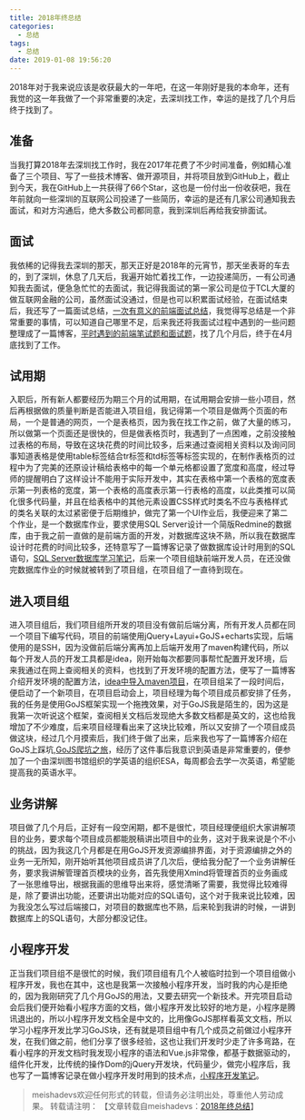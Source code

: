 ```yaml
---
title: 2018年终总结
categories:
  - 总结
tags:
  - 总结
date: 2019-01-08 19:56:20
---
```


2018年对于我来说应该是收获最大的一年吧，在这一年刚好是我的本命年，还有我觉的这一年我做了一个非常重要的决定，去深圳找工作，幸运的是找了几个月后终于找到了。
<!--more-->

## 准备

当我打算2018年去深圳找工作时，我在2017年花费了不少时间准备，例如精心准备了三个项目、写了一些技术博客、做开源项目，并将项目放到GitHub上，截止到今天，我在GitHub上一共获得了66个Star，这也是一份付出一份收获吧，我在年前就向一些深圳的互联网公司投递了一些简历，幸运的是还有几家公司通知我去面试，和对方沟通后，绝大多数公司都同意，我到深圳后再给我安排面试。

## 面试

我依稀的记得我去深圳的那天，那天正好是2018年的元宵节，那天坐表哥的车去的，到了深圳，休息了几天后，我遍开始忙着找工作，一边投递简历，一有公司通知我去面试，便急急忙忙的去面试，我记得我面试的第一家公司是位于TCL大厦的做互联网金融的公司，虽然面试没通过，但是也可以积累面试经验，在面试结束后，我还写了一篇面试总结，[一次有意义的前端面试总结](http://meishadevs.com/blog/%E4%B8%80%E6%AC%A1%E6%9C%89%E6%84%8F%E4%B9%89%E7%9A%84%E5%89%8D%E7%AB%AF%E9%9D%A2%E8%AF%95%E6%80%BB%E7%BB%93/)，我觉得写总结是一个非常重要的事情，可以知道自己哪里不足，后来我还将我面试过程中遇到的一些问题整理成了一篇博客，[平时遇到的前端笔试题和面试题](http://meishadevs.com/blog/%E5%B9%B3%E6%97%B6%E9%81%87%E5%88%B0%E7%9A%84%E5%89%8D%E7%AB%AF%E7%AC%94%E8%AF%95%E9%A2%98%E5%92%8C%E9%9D%A2%E8%AF%95%E9%A2%98/)，找了几个月后，终于在4月底找到了工作。

## 试用期

入职后，所有新人都要经历为期三个月的试用期，在试用期会安排一些小项目，然后再根据做的质量判断是否能进入项目组，我记得第一个项目是做两个页面的布局，一个是普通的网页，一个是表格页，因为我在找工作之前，做了大量的练习，所以做第一个页面还是很快的，但是做表格页时，我遇到了一点困难，之前没接触过表格的布局，导致在这块花费的时间比较多，后来通过查阅相关资料以及询问同事知道表格是使用table标签结合tr标签和td标签等标签实现的，在制作表格页的过程中为了完美的还原设计稿给表格中的每一个单元格都设置了宽度和高度，经过导师的提醒明白了这样设计不能用于实际开发中，其实在表格中第一个表格的宽度表示第一列表格的宽度，第一个表格的高度表示第一行表格的高度，以此类推可以简化很多代码量，并且在给表格中的其他元素设置CSS样式时类名不应与表格样式的类名关联的太过紧密便于后期维护，做完了第一个UI作业后，我便迎来了第二个作业，是一个数据库作业，要求使用SQL Server设计一个简版Redmine的数据库，由于我之前一直做的是前端方面的开发，对数据库这块不熟，所以我在数据库设计时花费的时间比较多，还特意写了一篇博客记录了做数据库设计时用到的SQL语句，[SQL Server数据库学习笔记](http://meishadevs.com/blog/SQL-Server%E6%95%B0%E6%8D%AE%E5%BA%93%E5%AD%A6%E4%B9%A0%E7%AC%94%E8%AE%B0/)，后来一个项目组缺前端开发人员，在还没做完数据库作业的时候就被转到了项目组，在项目组了一直待到现在。

## 进入项目组

进入项目组后，我们项目组所开发的项目没有做前后端分离，所有开发人员都在同一个项目下编写代码，项目的前端使用jQuery+Layui+GoJS+echarts实现，后端使用的是SSH，因为没做前后端分离再加上后端开发用了maven构建代码，所以每个开发人员的开发工具都是idea，刚开始每次都要同事帮忙配置开发环境，后来我通过在网上查阅相关的资料，也找到了开发环境的配置方法，便写了一篇博客介绍开发环境的配置方法，[idea中导入maven项目](http://meishadevs.com/blog/idea%E4%B8%AD%E5%AF%BC%E5%85%A5maven%E9%A1%B9%E7%9B%AE/)，在项目组呆了一段时间后，便启动了一个新项目，在项目启动会上，项目经理为每个项目成员都安排了任务，我的任务是使用GoJS框架实现一个拖拽效果，对于GoJS我是陌生的，因为这是我第一次听说这个框架，查阅相关文档后发现绝大多数文档都是英文的，这也给我增加了不少难度，后来项目经理看出来了这块比较难，所以又安排了一个项目成员做这块，经过几个月摸索后，我们终于做了出来，后来我也写了一篇博客介绍在GoJS上踩坑,[GoJS爬坑之旅](http://meishadevs.com/blog/GoJS%E7%88%AC%E5%9D%91%E4%B9%8B%E6%97%85/)，经历了这件事后我意识到英语是非常重要的，便参加了一个由深圳图书馆组织的学英语的组织ESA，每周都会去学一次英语，希望能提高我的英语水平。

## 业务讲解

项目做了几个月后，正好有一段空闲期，都不是很忙，项目经理便组织大家讲解项目的业务，要求每个项目成员都能脱稿讲出项目中的业务，这对于我来说是个不小的挑战，因为我这几个月都是在用GoJS开发资源编排界面，对于资源编排之外的业务一无所知，刚开始听其他项目成员讲了几次后，便给我分配了一个业务讲解任务，要求我讲解管理首页模块的业务，首先我使用Xmind将管理首页的业务画成了一张思维导出，根据我画的思维导出来将，感觉清晰了需要，我觉得比较难得是，除了要讲出功能，还要讲出功能对应的SQL语句，这个对于我来说比较难，因为我没怎么写过后端接口，对项目的数据库也不熟，后来轮到我讲的时候，一讲到数据库上的SQL语句，大部分都没记住。

## 小程序开发

正当我们项目组不是很忙的时候，我们项目组有几个人被临时拉到一个项目组做小程序开发，我也在其中，这也是我第一次接触小程序开发，当时我的内心是拒绝的，因为我刚研究了几个月GoJS的用法，又要去研究一个新技术。开完项目启动会后我们便开始看小程序方面的文档，做小程序开发比较好的地方是，小程序是腾讯退出的，所以小程序开发文档全是中文的，比用像GoJS那样看英文文档，所以学习小程序开发比学习GoJS块，还有就是项目组中有几个成员之前做过小程序开发，在我们做之前，他们分享了很多经验，这也让我们开发时少走了许多弯路，在看小程序的开发文档时我发现小程序的语法和Vue.js非常像，都基于数据驱动的，组件化开发，比传统的操作Dom的jQuery开发块，代码量少，做完小程序后，我也写了一篇博客记录在做小程序开发时用到的技术点，[小程序开发笔记](http://meishadevs.com/blog/%E5%B0%8F%E7%A8%8B%E5%BA%8F%E5%BC%80%E5%8F%91%E7%AC%94%E8%AE%B0/)。

> meishadevs欢迎任何形式的转载，但请务必注明出处，尊重他人劳动成果。
转载请注明： 【文章转载自meishadevs：[2018年终总结](http://meishadevs.com/blog/2018年终总结)】